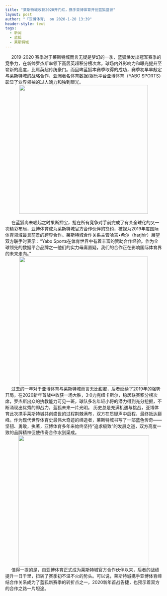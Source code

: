 ```yaml
---
title: "莱斯特城收获2020开门红，携手亚博体育开创蓝狐盛世"
layout: post
author: "「亚博体育」 on 2020-1-20 13:39"
header-style: text
tags:
  - 新闻
  - 蓝狐
  - 莱斯特城
---
```


<head></head>
<body>
 <div align="left"> 
  <font face="&amp;quot;">&nbsp; &nbsp;&nbsp;&nbsp;2019-2020</font> 
  <font face="&amp;quot;">赛季对于莱斯特城而言无疑是梦幻的一季，蓝狐焕发出冠军赛季的竞争力，在新帅罗杰斯率领下高居英超积分榜次席，球场内外影响力和曝光提升至崭新的高度，比肩英超传统豪门。而回眸蓝狐本赛季取得的成功，赛季初早早敲定与莱斯特城的战略合作，亚洲著名体育数据/娱乐平台亚博体育（YABO SPORTS）彰显了业界领袖的过人魄力和独到眼光。</font> 
 </div> 
 <div align="center"> 
  <ignore_js_op> 
   <img aid="1328163" src="https://bbs.boniu123.cc/data/attachment/forum/202001/18/175316yhv8hd4922hu9u4u.png" zoomfile="data/attachment/forum/202001/18/175316yhv8hd4922hu9u4u.png" file="data/attachment/forum/202001/18/175316yhv8hd4922hu9u4u.png" width="414" inpost="1"> 
   <div class="tip tip_4 aimg_tip" id="aimg_1328163_menu" style="position: absolute; display: none" disautofocus="true"> 
    <div class="xs0"> 
     <p><strong>6.1.png</strong> <em class="xg1">(164.6 KB, 下载次数: 0)</em></p> 
     <p> <a href="forum.php?mod=attachment&amp;aid=MTMyODE2M3xlNTgwN2RkNXwxNTc5NTEzOTc4fDB8NTUzNTI5&amp;nothumb=yes" target="_blank">下载附件</a> &nbsp;<a href="javascript:;" onclick="showWindow(this.id, this.getAttribute('url'), 'get', 0);" id="savephoto_1328163" url="home.php?mod=spacecp&amp;ac=album&amp;op=saveforumphoto&amp;aid=1328163&amp;handlekey=savephoto_1328163">保存到相册</a> </p> 
     <p class="xg1 y"><span title="2020-1-18 17:53">前天&nbsp;17:53</span> 上传</p> 
    </div> 
    <div class="tip_horn"></div> 
   </div> 
  </ignore_js_op> 
 </div> 
 <div align="left"> 
  <font face="&amp;quot;">&nbsp; &nbsp;&nbsp; &nbsp;&nbsp; &nbsp;&nbsp; &nbsp;&nbsp; &nbsp;&nbsp; &nbsp;&nbsp; &nbsp;&nbsp; &nbsp;&nbsp; &nbsp;&nbsp; &nbsp;</font> 
 </div> 
 <div align="left"> 
  <font face="&amp;quot;">&nbsp; &nbsp;&nbsp;&nbsp;在蓝狐尚未崛起之时果断押宝，抢在所有竞争对手前完成了有关全球化的又一次精彩布局，亚博体育成为莱斯特城官方合作伙伴的签约，被视为2019年度国际体育领域最具前景的跨界合作。莱斯特城合作关系主管哈吉•希尔（harjhir）展望双方联手时表示：“Yabo Sports在体育世界中有着丰富的赞助合作经验。作为全球领先的数据平台品牌之一他们的实力毋庸置疑，我们的合作正在影响国际体育界的未来走向。”</font> 
 </div> 
 <div align="center"> 
  <ignore_js_op> 
   <img aid="1328164" src="https://bbs.boniu123.cc/data/attachment/forum/202001/18/175330j365te1lvmor53vl.png" zoomfile="data/attachment/forum/202001/18/175330j365te1lvmor53vl.png" file="data/attachment/forum/202001/18/175330j365te1lvmor53vl.png" width="414" inpost="1"> 
   <div class="tip tip_4 aimg_tip" id="aimg_1328164_menu" style="position: absolute; display: none" disautofocus="true"> 
    <div class="xs0"> 
     <p><strong>6.2.png</strong> <em class="xg1">(197.38 KB, 下载次数: 0)</em></p> 
     <p> <a href="forum.php?mod=attachment&amp;aid=MTMyODE2NHwxYmQxMDkyN3wxNTc5NTEzOTc4fDB8NTUzNTI5&amp;nothumb=yes" target="_blank">下载附件</a> &nbsp;<a href="javascript:;" onclick="showWindow(this.id, this.getAttribute('url'), 'get', 0);" id="savephoto_1328164" url="home.php?mod=spacecp&amp;ac=album&amp;op=saveforumphoto&amp;aid=1328164&amp;handlekey=savephoto_1328164">保存到相册</a> </p> 
     <p class="xg1 y"><span title="2020-1-18 17:53">前天&nbsp;17:53</span> 上传</p> 
    </div> 
    <div class="tip_horn"></div> 
   </div> 
  </ignore_js_op> 
 </div> 
 <div align="left"> 
  <font face="&amp;quot;"> </font> 
 </div> 
 <div align="left"> 
  <font face="&amp;quot;">&nbsp; &nbsp;&nbsp;&nbsp;过去的一年对于亚博体育与莱斯特城而言无比甜蜜，后者延续了2019年的强势开局，在2020新年首战中收获一场大胜，3:0力克纽卡斯尔，稳居联赛积分榜次席，罗杰斯出众的执教能力可见一斑，球队多名年轻小将的潜力得到充分挖掘，不断涌现出优秀的即战力，蓝狐未来一片光明。</font> 
  <font face="&amp;quot">历史总是充满机遇与挑战，亚博体育此次携手莱斯特城共创盛世的过程荆棘满布，双方在质疑声中启程，最终抵达巅峰。作为现代世界体育史最伟大奇迹的缔造者，莱斯特城书写了一部蓝色传奇——坚韧、勇敢，执著，亚博体育多年来始终坚持“追求极致”的发展之道，双方高度一致的品牌精神促使传奇合作水到渠成。</font> 
 </div> 
 <div align="center"> 
  <ignore_js_op> 
   <img aid="1328165" src="https://bbs.boniu123.cc/data/attachment/forum/202001/18/175347xggje8sysyvassya.png" zoomfile="data/attachment/forum/202001/18/175347xggje8sysyvassya.png" file="data/attachment/forum/202001/18/175347xggje8sysyvassya.png" width="421" inpost="1"> 
   <div class="tip tip_4 aimg_tip" id="aimg_1328165_menu" style="position: absolute; display: none" disautofocus="true"> 
    <div class="xs0"> 
     <p><strong>6.3.png</strong> <em class="xg1">(204.19 KB, 下载次数: 0)</em></p> 
     <p> <a href="forum.php?mod=attachment&amp;aid=MTMyODE2NXxkZjQ3ODNmNHwxNTc5NTEzOTc4fDB8NTUzNTI5&amp;nothumb=yes" target="_blank">下载附件</a> &nbsp;<a href="javascript:;" onclick="showWindow(this.id, this.getAttribute('url'), 'get', 0);" id="savephoto_1328165" url="home.php?mod=spacecp&amp;ac=album&amp;op=saveforumphoto&amp;aid=1328165&amp;handlekey=savephoto_1328165">保存到相册</a> </p> 
     <p class="xg1 y"><span title="2020-1-18 17:53">前天&nbsp;17:53</span> 上传</p> 
    </div> 
    <div class="tip_horn"></div> 
   </div> 
  </ignore_js_op> 
 </div> 
 <div align="left"> 
  <font face="&amp;quot;">&nbsp; &nbsp;&nbsp;&nbsp;值得一提的是，自亚博体育正式成为莱斯特城官方合作伙伴以来，后者的战绩提升一日千里，扭转了赛季初不温不火的势头。可以说，莱斯特城携手亚博体育缔结合作关系成为了蓝狐新赛季的转折点之一，2020新年首战告捷，也预示着双方的合作之路一片坦途。</font> 
 </div> 
 <div align="left"> 
  <font face="&amp;quot;"> </font> 
 </div>
 <br>
</body>


